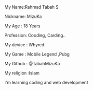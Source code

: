 My Name:Rahmad Tabah S

Nickname: MizuKa

My Age : 18 Years 

Profession: Cooding, Carding..

My device : Whyred

My Game  : Mobile Legend ,Pubg 

My Github : @TabahMizuKa

My religion :Islam


I'm learning coding and web development
